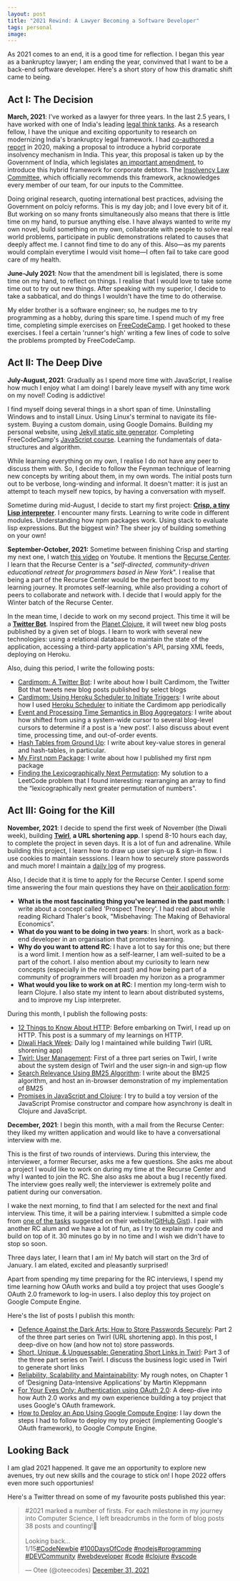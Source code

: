 ```yaml
---
layout: post
title: "2021 Rewind: A Lawyer Becoming a Software Developer"
tags: personal
image: 
---
```


As 2021 comes to an end, it is a good time for reflection. I began this year as a bankruptcy lawyer; I am ending the year, convinved that I want to be a back-end software developer. Here's a short story of how this dramatic shift came to being.

## Act I: The Decision

**March, 2021**: I've worked as a lawyer for three years. In the last 2.5 years, I have worked with one of India's leading [legal think tanks](https://vidhilegalpolicy.in/). As a research fellow, I have the unique and exciting opportunity to research on modernizing India's brankruptcy legal framework. I had [co-authored a report](https://vidhilegalpolicy.in/wp-content/uploads/2020/07/Report-on-Pre-Packaged-Insolvency-Resolution.pdf) in 2020, making a proposal to introduce a hybrid corporate insolvency mechanism in India. This year, this proposal is taken up by the Government of India, which legislates [an important amendment](https://ibbi.gov.in//uploads/legalframwork/0150ec26cf05f06e66bd82b2ec4f6296.pdf), to introduce this hybrid framework for corporate debtors. The [Insolvency Law Committee](https://www.ibbi.gov.in/uploads/resources/65b114e356eacaaa2dbd25b210f845da.pdf), which officially recommends this framework, acknowledges every member of our team, for our inputs to the Committee.

Doing original research, quoting international best practices, advising the Government on polciy reforms. This is my day job; and I love every bit of it. But working on so many fronts simultaneously also means that there is little time on my hand, to pursue anything else. I have always wanted to write my own novel, build something on my own, collaborate with people to solve real world problems, participate in public demonstrations related to causes that deeply affect me. I cannot find time to do any of this. Also—as my parents would complain everytime I would visit home—I often fail to take care good care of my health. 

**June-July 2021**: Now that the amendment bill is legislated, there is some time on my hand, to reflect on things. I realise that I would love to take some time out to try out new things. After speaking with my superior, I decide to take a sabbatical, and do things I wouldn't have the time to do otherwise. 

My elder brother is a software engineer; so, he nudges me to try programming as a hobby, during this spare time. I spend much of my free time, completing simple exercises on [FreeCodeCamp](https://www.freecodecamp.org/learn/javascript-algorithms-and-data-structures). I get hooked to these exercises. I feel a certain 'runner's high' writing a few lines of code to solve the problems prompted by FreeCodeCamp. 

## Act II: The Deep Dive

**July-August, 2021**: Gradually as I spend more time with JavaScript, I realise how much I enjoy what I am doing! I barely leave myself with any time work on my novel! Coding is addictive! 

I find myself doing several things in a short span of time. Uninstalling Windows and to install Linux. Using Linux's terminal to navigate its file-system. Buying a custom domain, using Google Domains. Building my personal website, using [Jekyll static site generator](https://jekyllrb.com/). Completing FreeCodeCamp's [JavaScript course](https://www.freecodecamp.org/learn/javascript-algorithms-and-data-structures). Learning the fundamentals of data-structures and algorithm.  

While learning everything on my own, I realise I do not have any peer to discuss them with. So, I decide to follow the Feynman technique of learning new concepts by writing about them, in my own words. The initial posts turn out to be verbose, long-winding and informal. It doesn't matter: it is just an attempt to teach myself new topics, by having a conversation with myself. 

Sometime during mid-August, I decide to start my first project: [**Crisp, a tiny Lisp interpreter**](https://github.com/oitee/crisp). I encounter many firsts. Learning to write code in different modules. Understanding how npm packages work. Using stack to evaluate lisp expressions. But the biggest win? The sheer joy of building something on your own!

**September-October, 2021:** Sometime between finishing Crisp and starting my next one, I watch [this video](https://www.youtube.com/watch?v=2i3v1BbKbs8) on Youtube. It mentions the [Recurse Center](https://www.recurse.com/). I learn that the Recurse Center is a "_self-directed, community-driven educational retreat for programmers based in New York_". I realise that being a part of the Recurse Center would be the perfect boost to my learning journey. It promotes self-learning, while also providing a cohort of peers to collaborate and network with. I decide that I would apply for the Winter batch of the Recurse Center.

In the mean time, I decide to work on my second project. This time it will be a [**Twitter Bot**](https://twitter.com/@cardimomT). Inspired from the [Planet Clojure](https://github.com/ghoseb/planet.clojure), it will tweet new blog posts published by a given set of blogs. I learn to work with several new technologies: using a relational database to maintain the state of the application, accessing a third-party application's API, parsing XML feeds, deploying on Heroku. 

Also, duing this period, I write the following posts:
- [Cardimom: A Twitter Bot](/2021/10/10/cardimom-twitter-bot.html): I write about how I built Cardimom, the Twitter Bot that tweets new blog posts published by select blogs 
- [Cardimom: Using Heroku Scheduler to Initiate Triggers](/2021/10/20/using-heroku-scheduler-to-initiate-triggers.html): I write about how I used [Heroku Scheduler](https://devcenter.heroku.com/articles/scheduler) to initiate the Cardimom app periodically
- [Event and Processing Time Semantics in Blog Aggregators](https://otee.dev/2021/10/19/event-and-processing-time-semantics.html): I write about how shifted from using a system-wide cursor to several blog-level cursors to determine if a post is a 'new post'. I also discuss about event time, processing time, and out-of-order events.  
- [Hash Tables from Ground Up](/2021/10/01/hash-tables.html): I write about key-value stores in general and hash-tables, in particular.
- [My First npm Package](https://otee.dev/2021/10/17/my-first-npm-package.html): I write about how I published my first npm package
- [Finding the Lexicographically Next Permutation](https://otee.dev/2021/10/27/next-permutation.html): My solution to a LeetCode problem that I found interesting: rearranging an array to find the “lexicographically next greater permutation of numbers".

## Act III: Going for the Kill

**November, 2021**: I decide to spend the first week of November (the Diwali week), building [**Twirl**](https://oteetwirl.herokuapp.com/), **a URL shortening app**. I spend 8-10 hours each day, to complete the project in seven days. It is a lot of fun and adrenaline. While building this project, I learn how to draw up user sign-up & sign-in flow. I use cookies to maintain sesssions. I learn how to securely store passwords and much more! I maintain a [daily log](https://otee.dev/2021/11/03/diwali-hack-week.html) of my progress. 

Also, I decide that it is time to apply for the Recurse Center. I spend some time answering the four main questions they have on [their application form](https://www.recurse.com/apply/retreat):
- **What is the most fascinating thing you've learned in the past month**: I write about a concept called 'Prospect Theory'. I had read about while reading Richard Thaler's book, "Misbehaving: The Making of Behavioral Economics”.
- **What do you want to be doing in two years**: In short, work as a back-end developer in an organisation that promotes learning. 
- **Why do you want to attend RC**: I have a lot to say for this one; but there is a word limit. I mention how as a self-learner, I am well-suited to be a part of the cohort. I also mention about my curiosity to learn new concepts (especially in the recent past) and how being part of a community of programmers will broaden my horizon as a programmer
- **What would you like to work on at RC**: I mention my long-term wish to learn Clojure. I also state my intent to learn about distributed systems, and to improve my Lisp interpreter.

During this month, I publish the following posts:
- [12 Things to Know About HTTP](https://otee.dev/2021/11/03/HTTP-explainer.html): Before embarking on Twirl, I read up on HTTP. This post is a summary of my learnings on HTTP.
- [Diwali Hack Week](https://otee.dev/2021/11/03/diwali-hack-week.html): Daily log I maintained while building Twirl (URL shorening app)
- [Twirl: User Management](https://otee.dev/2021/11/14/twirl-user-management.html): First of a three part series on Twirl, I write about the system design of Twirl and the user sign-in and sign-up flow
- [Search Relevance Using BM25 Algorithm](https://otee.dev/2021/11/24/search-relevance-using-bm-25.html): I write about the BM25 algorithm, and host an in-browser demonstration of my implementation of BM25
- [Promises in JavaScript and Clojure](https://otee.dev/2021/11/10/javascript-promises.html): I try to build a toy version of the JavaScript Promise constructor and compare how asynchrony is dealt in Clojure and JavaScript. 

**December, 2021**: I begin this month, with a mail from the Recurse Center: they liked my written application and would like to have a conversational interview with me. 

This is the first of two rounds of interviews. During this interview, the interviewer, a former Recurser, asks me a few questions. She asks me about a project I would like to work on during my time at the Recurse Center and why I wanted to join the RC. She also asks me about a bug I recently fixed. The interview goes really well; the interviewer is extremely polite and patient during our conversation.

I wake the next morning, to find that I am selected for the next and final interview. This time, it will be a pairing interview. I submitted a simple code from [one of the tasks](https://www.recurse.com/pairing-tasks) suggested on their website([GitHub Gist](https://gist.github.com/oitee/ed396afeba5b122349be3d4cda1bd90f)). I pair with another RC alum and we have a lot of fun, as I try to explain my code and build on top of it. 30 minutes go by in no time and I wish we didn't have to stop so soon.

Three days later, I learn that I am in! My batch will start on the 3rd of January. I am elated, excited and pleasantly surprised!

Apart from spending my time preparing for the RC interviews, I spend my time learning how OAuth works and build a toy project that uses Google's OAuth 2.0 framework to log-in users. I also deploy this toy project on Google Compute Engine.

Here's the list of posts I publish this month:
- [Defence Against the Dark Arts: How to Store Passwords Securely](https://otee.dev/2021/12/08/storing-passwords-securely.html): Part 2 of the three part series on Twirl (URL shortening app). In this post, I deep-dive on how (and how not to) store passwords.
- [Short, Unique, & Unguessable: Generating Short Links in Twirl](https://otee.dev/2021/12/20/twirl-link-shortening.html): Part 3 of the three part series on Twirl. I discuss the business logic used in Twirl to generate short links
- [Reliability, Scalability and Maintainability](https://otee.dev/2021/12/10/ddia-notes-chapter-1.html): My rough notes, on Chapter 1 of ‘Designing Data-Intensive Applications’ by Martin Kleppmann
- [For Your Eyes Only: Authentication using OAuth 2.0](https://otee.dev/2021/12/27/understanding-oauth.html): A deep-dive into how Auth 2.0 works and my own experience building a toy project that uses Google's OAuth framework.
- [How to Deploy an App Using Google Compute Engine](https://otee.dev/2021/12/31/deploying-to-google-cloud-compute.html): I lay down the steps I had to follow to deploy my toy project (implementing Google's OAuth framework), to Google Compute Engine.


## Looking Back

I am glad 2021 happened. It gave me an opportunity to explore new avenues, try out new skills and the courage to stick on! I hope 2022 offers even more such opportunies! 

Here's a Twitter thread on some of my favourite posts published this year:

<blockquote class="twitter-tweet"><p lang="en" dir="ltr">#2021 marked a number of firsts. For each milestone in my journey into Computer Science, I left breadcrumbs in the form of blog posts<br>38 posts and counting!🤩<br><br>Looking back…<br>1/15<a href="https://twitter.com/hashtag/CodeNewbie?src=hash&amp;ref_src=twsrc%5Etfw">#CodeNewbie</a> <a href="https://twitter.com/hashtag/100DaysOfCode?src=hash&amp;ref_src=twsrc%5Etfw">#100DaysOfCode</a> <a href="https://twitter.com/hashtag/nodejs?src=hash&amp;ref_src=twsrc%5Etfw">#nodejs</a><a href="https://twitter.com/hashtag/programming?src=hash&amp;ref_src=twsrc%5Etfw">#programming</a> <a href="https://twitter.com/hashtag/DEVCommunity?src=hash&amp;ref_src=twsrc%5Etfw">#DEVCommunity</a> <a href="https://twitter.com/hashtag/webdeveloper?src=hash&amp;ref_src=twsrc%5Etfw">#webdeveloper</a> <a href="https://twitter.com/hashtag/code?src=hash&amp;ref_src=twsrc%5Etfw">#code</a> <a href="https://twitter.com/hashtag/clojure?src=hash&amp;ref_src=twsrc%5Etfw">#clojure</a> <a href="https://twitter.com/hashtag/vscode?src=hash&amp;ref_src=twsrc%5Etfw">#vscode</a></p>&mdash; Otee (@oteecodes) <a href="https://twitter.com/oteecodes/status/1476952130640506883?ref_src=twsrc%5Etfw">December 31, 2021</a></blockquote> <script async src="https://platform.twitter.com/widgets.js" charset="utf-8"></script>